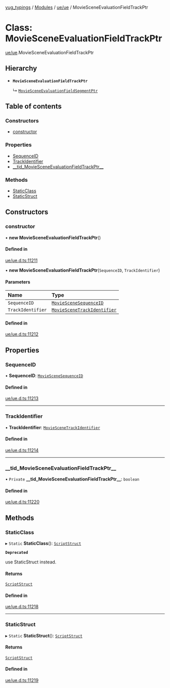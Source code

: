 [yug_typings](../README.md) / [Modules](../modules.md) / [ue/ue](../modules/ue_ue.md) / MovieSceneEvaluationFieldTrackPtr

# Class: MovieSceneEvaluationFieldTrackPtr

[ue/ue](../modules/ue_ue.md).MovieSceneEvaluationFieldTrackPtr

## Hierarchy

- **`MovieSceneEvaluationFieldTrackPtr`**

  ↳ [`MovieSceneEvaluationFieldSegmentPtr`](ue_ue.MovieSceneEvaluationFieldSegmentPtr.md)

## Table of contents

### Constructors

- [constructor](ue_ue.MovieSceneEvaluationFieldTrackPtr.md#constructor)

### Properties

- [SequenceID](ue_ue.MovieSceneEvaluationFieldTrackPtr.md#sequenceid)
- [TrackIdentifier](ue_ue.MovieSceneEvaluationFieldTrackPtr.md#trackidentifier)
- [\_\_tid\_MovieSceneEvaluationFieldTrackPtr\_\_](ue_ue.MovieSceneEvaluationFieldTrackPtr.md#__tid_moviesceneevaluationfieldtrackptr__)

### Methods

- [StaticClass](ue_ue.MovieSceneEvaluationFieldTrackPtr.md#staticclass)
- [StaticStruct](ue_ue.MovieSceneEvaluationFieldTrackPtr.md#staticstruct)

## Constructors

### constructor

• **new MovieSceneEvaluationFieldTrackPtr**()

#### Defined in

[ue/ue.d.ts:11211](https://github.com/YugMetaverse/yug_typings/blob/b7d9b19/ue/ue.d.ts#L11211)

• **new MovieSceneEvaluationFieldTrackPtr**(`SequenceID`, `TrackIdentifier`)

#### Parameters

| Name | Type |
| :------ | :------ |
| `SequenceID` | [`MovieSceneSequenceID`](ue_ue.MovieSceneSequenceID.md) |
| `TrackIdentifier` | [`MovieSceneTrackIdentifier`](ue_ue.MovieSceneTrackIdentifier.md) |

#### Defined in

[ue/ue.d.ts:11212](https://github.com/YugMetaverse/yug_typings/blob/b7d9b19/ue/ue.d.ts#L11212)

## Properties

### SequenceID

• **SequenceID**: [`MovieSceneSequenceID`](ue_ue.MovieSceneSequenceID.md)

#### Defined in

[ue/ue.d.ts:11213](https://github.com/YugMetaverse/yug_typings/blob/b7d9b19/ue/ue.d.ts#L11213)

___

### TrackIdentifier

• **TrackIdentifier**: [`MovieSceneTrackIdentifier`](ue_ue.MovieSceneTrackIdentifier.md)

#### Defined in

[ue/ue.d.ts:11214](https://github.com/YugMetaverse/yug_typings/blob/b7d9b19/ue/ue.d.ts#L11214)

___

### \_\_tid\_MovieSceneEvaluationFieldTrackPtr\_\_

• `Private` **\_\_tid\_MovieSceneEvaluationFieldTrackPtr\_\_**: `boolean`

#### Defined in

[ue/ue.d.ts:11220](https://github.com/YugMetaverse/yug_typings/blob/b7d9b19/ue/ue.d.ts#L11220)

## Methods

### StaticClass

▸ `Static` **StaticClass**(): [`ScriptStruct`](ue_ue.ScriptStruct.md)

**`Deprecated`**

use StaticStruct instead.

#### Returns

[`ScriptStruct`](ue_ue.ScriptStruct.md)

#### Defined in

[ue/ue.d.ts:11218](https://github.com/YugMetaverse/yug_typings/blob/b7d9b19/ue/ue.d.ts#L11218)

___

### StaticStruct

▸ `Static` **StaticStruct**(): [`ScriptStruct`](ue_ue.ScriptStruct.md)

#### Returns

[`ScriptStruct`](ue_ue.ScriptStruct.md)

#### Defined in

[ue/ue.d.ts:11219](https://github.com/YugMetaverse/yug_typings/blob/b7d9b19/ue/ue.d.ts#L11219)
